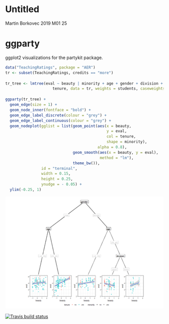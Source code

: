 Untitled
================
Martin Borkovec
2019 M01 25

ggparty
=======

ggplot2 visualizations for the partykit package.

``` r
data("TeachingRatings", package = "AER")
tr <- subset(TeachingRatings, credits == "more")

tr_tree <- lmtree(eval ~ beauty | minority + age + gender + division + native +
                     tenure, data = tr, weights = students, caseweights = FALSE)

ggparty(tr_tree) +
  geom_edge(size = 1) +
  geom_node_inner(fontface = "bold") +
  geom_edge_label_discrete(colour = "grey") +
  geom_edge_label_continuous(colour = "grey") +
  geom_nodeplot(gglist = list(geom_point(aes(x = beauty,
                                             y = eval,
                                             col = tenure,
                                             shape = minority),
                                         alpha = 0.8),
                              geom_smooth(aes(x = beauty, y = eval),
                                          method = "lm"),
                              theme_bw()),
                id = "terminal",
                width = 0.15,
                height = 0.25,
                ynudge = - 0.05) + 
  ylim(-0.25, 1)
```


![](README_files/figure-markdown_github/tr_tree.png)

[![Travis build status](https://travis-ci.org/mmostly-harmless/ggparty.svg?branch=master)](https://travis-ci.org/mmostly-harmless/ggparty)
